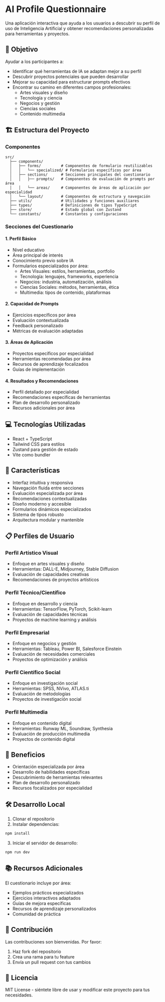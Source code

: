 # AI Profile Questionnaire

Una aplicación interactiva que ayuda a los usuarios a descubrir su perfil de uso de Inteligencia Artificial y obtener recomendaciones personalizadas para herramientas y proyectos.

## 🎯 Objetivo

Ayudar a los participantes a:
- Identificar qué herramientas de IA se adaptan mejor a su perfil
- Descubrir proyectos potenciales que pueden desarrollar
- Mejorar su capacidad para estructurar prompts efectivos
- Encontrar su camino en diferentes campos profesionales:
  - Artes visuales y diseño
  - Tecnología y ciencia
  - Negocios y gestión
  - Ciencias sociales
  - Contenido multimedia

## 🏗 Estructura del Proyecto

### Componentes
```
src/
  ├── components/
  │   ├── forms/         # Componentes de formulario reutilizables
  │   │   └── specialized/ # Formularios específicos por área
  │   ├── sections/      # Secciones principales del cuestionario
  │   │   ├── prompts/   # Componentes de evaluación de prompts por área
  │   │   └── areas/     # Componentes de áreas de aplicación por especialidad
  │   └── layout/        # Componentes de estructura y navegación
  ├── utils/             # Utilidades y funciones auxiliares
  ├── types/             # Definiciones de tipos TypeScript
  ├── store/             # Estado global con Zustand
  └── constants/         # Constantes y configuraciones
```

### Secciones del Cuestionario

#### 1. Perfil Básico
- Nivel educativo
- Área principal de interés
- Conocimiento previo sobre IA
- Formularios especializados por área:
  - Artes Visuales: estilos, herramientas, portfolio
  - Tecnología: lenguajes, frameworks, experiencia
  - Negocios: industria, automatización, análisis
  - Ciencias Sociales: métodos, herramientas, ética
  - Multimedia: tipos de contenido, plataformas

#### 2. Capacidad de Prompts
- Ejercicios específicos por área
- Evaluación contextualizada
- Feedback personalizado
- Métricas de evaluación adaptadas

#### 3. Áreas de Aplicación
- Proyectos específicos por especialidad
- Herramientas recomendadas por área
- Recursos de aprendizaje focalizados
- Guías de implementación

#### 4. Resultados y Recomendaciones
- Perfil detallado por especialidad
- Recomendaciones específicas de herramientas
- Plan de desarrollo personalizado
- Recursos adicionales por área

## 💻 Tecnologías Utilizadas

- React + TypeScript
- Tailwind CSS para estilos
- Zustand para gestión de estado
- Vite como bundler

## 🚀 Características

- Interfaz intuitiva y responsiva
- Navegación fluida entre secciones
- Evaluación especializada por área
- Recomendaciones contextualizadas
- Diseño moderno y accesible
- Formularios dinámicos especializados
- Sistema de tipos robusto
- Arquitectura modular y mantenible

## 📋 Perfiles de Usuario

### Perfil Artístico Visual
- Enfoque en artes visuales y diseño
- Herramientas: DALL-E, Midjourney, Stable Diffusion
- Evaluación de capacidades creativas
- Recomendaciones de proyectos artísticos

### Perfil Técnico/Científico
- Enfoque en desarrollo y ciencia
- Herramientas: TensorFlow, PyTorch, Scikit-learn
- Evaluación de capacidades técnicas
- Proyectos de machine learning y análisis

### Perfil Empresarial
- Enfoque en negocios y gestión
- Herramientas: Tableau, Power BI, Salesforce Einstein
- Evaluación de necesidades comerciales
- Proyectos de optimización y análisis

### Perfil Científico Social
- Enfoque en investigación social
- Herramientas: SPSS, NVivo, ATLAS.ti
- Evaluación de metodologías
- Proyectos de investigación social

### Perfil Multimedia
- Enfoque en contenido digital
- Herramientas: Runway ML, Soundraw, Synthesia
- Evaluación de producción multimedia
- Proyectos de contenido digital

## 🌟 Beneficios

- Orientación especializada por área
- Desarrollo de habilidades específicas
- Descubrimiento de herramientas relevantes
- Plan de desarrollo personalizado
- Recursos focalizados por especialidad

## 🛠 Desarrollo Local

1. Clonar el repositorio
2. Instalar dependencias:
```bash
npm install
```
3. Iniciar el servidor de desarrollo:
```bash
npm run dev
```

## 📚 Recursos Adicionales

El cuestionario incluye por área:
- Ejemplos prácticos especializados
- Ejercicios interactivos adaptados
- Guías de mejora específicas
- Recursos de aprendizaje personalizados
- Comunidad de práctica

## 🤝 Contribución

Las contribuciones son bienvenidas. Por favor:
1. Haz fork del repositorio
2. Crea una rama para tu feature
3. Envía un pull request con tus cambios

## 📝 Licencia

MIT License - siéntete libre de usar y modificar este proyecto para tus necesidades.